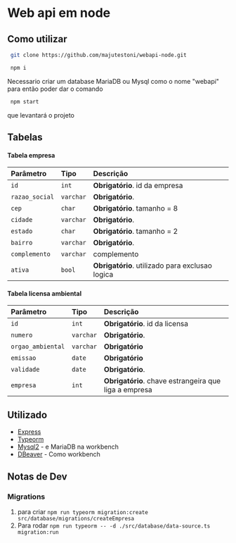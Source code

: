 
# Web api em node

## Como utilizar

```bash
 git clone https://github.com/majutestoni/webapi-node.git
```

```bash
 npm i
```

Necessario criar um database MariaDB ou Mysql como o nome "webapi" para então poder dar o comando 

```bash
 npm start
```
que levantará o projeto
## Tabelas
#### Tabela empresa

| Parâmetro   | Tipo       | Descrição                           |
| :---------- | :--------- | :---------------------------------- |
| `id` | `int` | **Obrigatório**. id da empresa |
| `razao_social` | `varchar` | **Obrigatório**. |
| `cep` | `char` | **Obrigatório**. tamanho = 8 |
| `cidade` | `varchar` | **Obrigatório**.|
| `estado` | `char` | **Obrigatório**. tamanho = 2 |
| `bairro` | `varchar` | **Obrigatório**.|
| `complemento` | `varchar` | complemento |
| `ativa` | `bool` | **Obrigatório**. utilizado para exclusao logica |


#### Tabela licensa ambiental
| Parâmetro   | Tipo       | Descrição                           |
| :---------- | :--------- | :---------------------------------- |
| `id` | `int` | **Obrigatório**. id da licensa |
| `numero` | `varchar` | **Obrigatório**. |
| `orgao_ambiental` | `varchar` | **Obrigatório**|
| `emissao` | `date` | **Obrigatório** |
| `validade` | `date` | **Obrigatório**. |
| `empresa` | `int` | **Obrigatório**. chave estrangeira que liga  a empresa |

## Utilizado

 - [Express](https://expressjs.com/pt-br/)
 - [Typeorm](https://typeorm.io/)
 - [Mysql2](https://www.npmjs.com/package/mysql2) - e MariaDB na workbench 
 - [DBeaver](https://dbeaver.io/download/) - Como workbench

## Notas de Dev
 ### Migrations

1. para criar `npm run typeorm migration:create src/database/migrations/createEmpresa` 
2. Para rodar `npm run typeorm -- -d ./src/database/data-source.ts migration:run`



